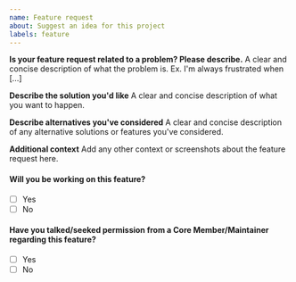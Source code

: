 ```yaml
---
name: Feature request
about: Suggest an idea for this project
labels: feature
---
```


**Is your feature request related to a problem? Please describe.**
A clear and concise description of what the problem is. Ex. I'm always frustrated when [...]

**Describe the solution you'd like**
A clear and concise description of what you want to happen.

**Describe alternatives you've considered**
A clear and concise description of any alternative solutions or features you've considered.

**Additional context**
Add any other context or screenshots about the feature request here.

#### Will you be working on this feature?
- [ ] Yes
- [ ] No

#### Have you talked/seeked permission from a Core Member/Maintainer regarding this feature?
- [ ] Yes
- [ ] No